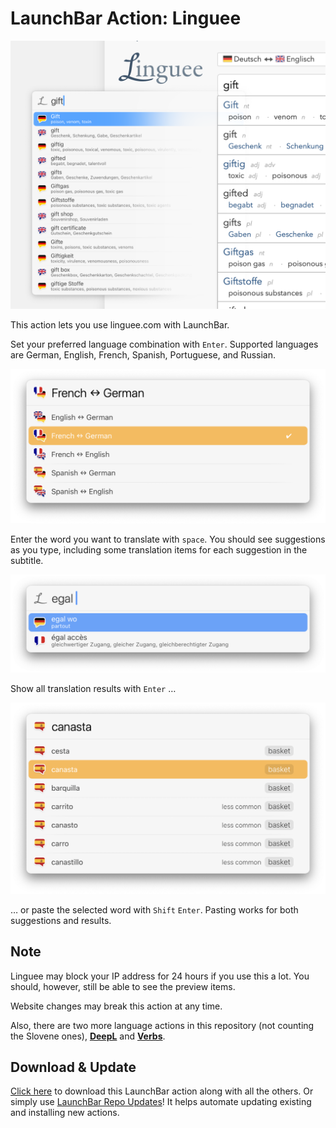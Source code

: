 # LaunchBar Action: Linguee

<img src="00.png" width="680"/> 

This action lets you use linguee.com with LaunchBar. 

Set your preferred language combination with `Enter`. Supported languages are German, English, French, Spanish, Portuguese, and Russian. 

<img src="01.png" width="680"/> 

Enter the word you want to translate with `space`. You should see suggestions as you type, including some translation items for each suggestion in the subtitle.

<img src="02.png" width="680"/> 

Show all translation results with `Enter` … 

<img src="03.png" width="680"/> 

… or paste the selected word with `Shift` `Enter`. Pasting works for both suggestions and results. 

## Note

Linguee may block your IP address for 24 hours if you use this a lot. You should, however, still be able to see the preview items.

Website changes may break this action at any time. 

Also, there are two more language actions in this repository (not counting the Slovene ones), **[DeepL](https://github.com/Ptujec/LaunchBar/tree/master/DeepL-Action#readme)** and **[Verbs](https://github.com/Ptujec/LaunchBar/tree/master/Verbs-Action#readme)**. 

## Download & Update

[Click here](https://github.com/Ptujec/LaunchBar/archive/refs/heads/master.zip) to download this LaunchBar action along with all the others. Or simply use [LaunchBar Repo Updates](https://github.com/Ptujec/LaunchBar/tree/master/LB-Repo-Updates#launchbar-repo-updates-action)! It helps automate updating existing and installing new actions.